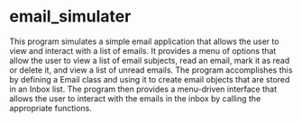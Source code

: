 # email_simulater
This program simulates a simple email application that allows the user to view and interact with a list of emails. It provides a menu of options that allow the user to view a list of email subjects, read an email, mark it as read or delete it, and view a list of unread emails. The program accomplishes this by defining a Email class and using it to create email objects that are stored in an Inbox list. The program then provides a menu-driven interface that allows the user to interact with the emails in the inbox by calling the appropriate functions.
